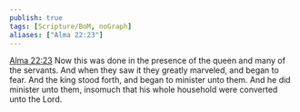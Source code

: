 ```yaml
---
publish: true
tags: [Scripture/BoM, noGraph]
aliases: ["Alma 22:23"]
---
```

[Alma 22:23](https://churchofjesuschrist.org/study/scriptures/bofm/alma/22?lang=eng&id=p23#p23) Now this was done in the presence of the queen and many of the servants. And when they saw it they greatly marveled, and began to fear. And the king stood forth, and began to minister unto them. And he did minister unto them, insomuch that his whole household were converted unto the Lord.
